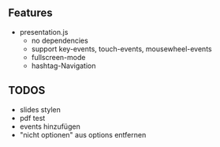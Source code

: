 ## Features

- presentation.js
    - no dependencies
    - support key-events, touch-events, mousewheel-events
    - fullscreen-mode
    - hashtag-Navigation

## TODOS

- slides stylen
- pdf test
- events hinzufügen
- "nicht optionen" aus options entfernen